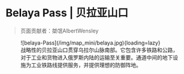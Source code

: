 # Belaya Pass | 贝拉亚山口

> 页面贡献者：桀氓AlbertWensley

<figure markdown>
  ![belaya-Pass](/img/map_mini/belaya.jpg){loading=lazy}
  <figcaption>战略性的贝拉亚山口贯穿乌拉尔山脉南部。它包含许多铁路和公路，对于工业和货物进入俄罗斯内陆的运输至关重要。通道中间的地下设施为工业铁路线提供服务，并提供理想的防御阵地。</figcaption>
</figure>